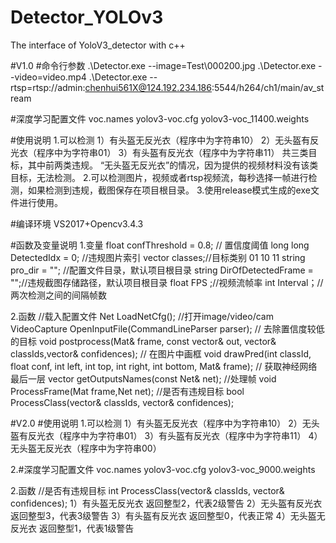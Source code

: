 # Detector_YOLOv3
The interface of YoloV3_detector with c++

#V1.0
#命令行参数
.\Detector.exe --image=Test\000200.jpg
.\Detector.exe --video=video.mp4
.\Detector.exe --rtsp=rtsp://admin:chenhui561X@124.192.234.186:5544/h264/ch1/main/av_stream

#深度学习配置文件
voc.names
yolov3-voc.cfg
yolov3-voc_11400.weights

#使用说明
1.可以检测
   1）有头盔无反光衣（程序中为字符串10）
   2）无头盔有反光衣（程序中为字符串01）
   3）有头盔有反光衣（程序中为字符串11）
   共三类目标，其中前两类违规。
 “无头盔无反光衣”的情况，因为提供的视频材料没有该类目标，无法检测。
2.可以检测图片，视频或者rtsp视频流，每秒选择一帧进行检测，如果检测到违规，截图保存在项目根目录。
3.使用release模式生成的exe文件进行使用。

#编译环境
VS2017+Opencv3.4.3

#函数及变量说明
1.变量
    float confThreshold = 0.8; // 置信度阈值
    long long DetectedIdx = 0; //违规图片索引
    vector<string> classes;//目标类别 01 10 11
    string pro_dir = ""; //配置文件目录，默认项目根目录
    string DirOfDetectedFrame = "";//违规截图存储路径，默认项目根目录
    float FPS ;//视频流帧率
    int Interval；//两次检测之间的间隔帧数

2.函数
    //载入配置文件
    Net LoadNetCfg();
    //打开image/video/cam 
    VideoCapture OpenInputFile(CommandLineParser parser);
    // 去除置信度较低的目标
    void postprocess(Mat& frame, const vector<Mat>& out, vector<int>& classIds,vector<float>& confidences);
    // 在图片中画框
    void drawPred(int classId, float conf, int left, int top, int right, int bottom, Mat& frame);
    // 获取神经网络最后一层
    vector<String> getOutputsNames(const Net& net);
    //处理帧
    void ProcessFrame(Mat frame,Net net);
    //是否有违规目标
    bool ProcessClass(vector<int>& classIds, vector<float>& confidences);

#V2.0
#使用说明
1.可以检测
   1）有头盔无反光衣（程序中为字符串10）
   2）无头盔有反光衣（程序中为字符串01）
   3）有头盔有反光衣（程序中为字符串11）
   4）无头盔无反光衣（程序中为字符串00）

2.#深度学习配置文件
voc.names
yolov3-voc.cfg
yolov3-voc_9000.weights

2.函数
 //是否有违规目标
    int ProcessClass(vector<int>& classIds, vector<float>& confidences);
   1）有头盔无反光衣 返回整型2，代表2级警告
   2）无头盔有反光衣 返回整型3，代表3级警告
   3）有头盔有反光衣 返回整型0，代表正常
   4）无头盔无反光衣 返回整型1，代表1级警告







